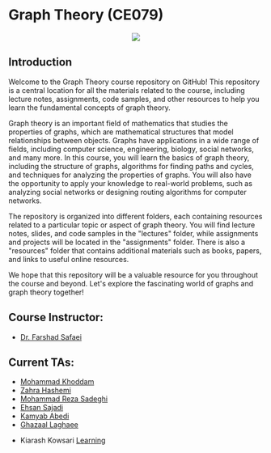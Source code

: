 # Graph Theory (CE079)
<p align="center">
  <img src="https://github.com/SBU-CE/CE079-Graph-Theory/blob/main/images/banner.png">	
</p>

## Introduction

Welcome to the Graph Theory course repository on GitHub! This repository is a central location for all the materials related to the course, including lecture notes, assignments, code samples, and other resources to help you learn the fundamental concepts of graph theory.

Graph theory is an important field of mathematics that studies the properties of graphs, which are mathematical structures that model relationships between objects. Graphs have applications in a wide range of fields, including computer science, engineering, biology, social networks, and many more.
In this course, you will learn the basics of graph theory, including the structure of graphs, algorithms for finding paths and cycles, and techniques for analyzing the properties of graphs. You will also have the opportunity to apply your knowledge to real-world problems, such as analyzing social networks or designing routing algorithms for computer networks.

The repository is organized into different folders, each containing resources related to a particular topic or aspect of graph theory. You will find lecture notes, slides, and code samples in the "lectures" folder, while assignments and projects will be located in the "assignments" folder. There is also a "resources" folder that contains additional materials such as books, papers, and links to useful online resources.

We hope that this repository will be a valuable resource for you throughout the course and beyond. Let's explore the fascinating world of graphs and graph theory together!

## Course Instructor:
* [Dr. Farshad Safaei](https://scholar.google.com/citations?user=RyYg7HcAAAAJ&hl=en)

## Current TAs:
* [Mohammad Khoddam](https://github.com/mkh2097)
* [Zahra Hashemi](https://github.com/zahra-zibzee)
* [Mohammad Reza Sadeghi](https://github.com/MRSadeghi78)
* [Ehsan Sajadi](https://github.com/ehsansajadi)
* [Kamyab Abedi](https://github.com/b4ym4k)
* [Ghazaal Laghaee](https://github.com/Ghazallghe)
- Kiarash Kowsari [Learning](https://github.com/kiarash6k/Python_Graph)



